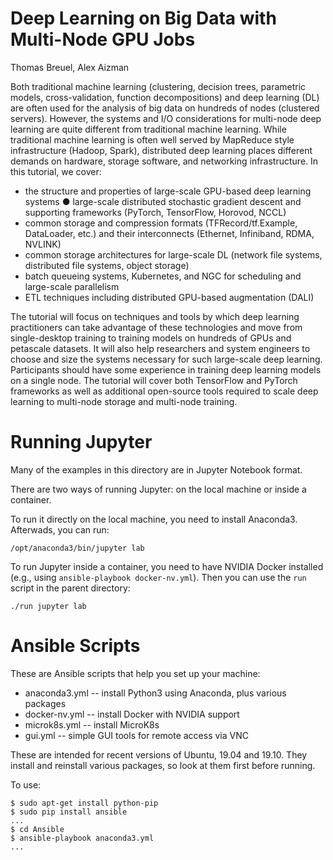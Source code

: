 # Deep Learning on Big Data with Multi-Node GPU Jobs

Thomas Breuel, Alex Aizman

Both traditional machine learning (clustering, decision trees, parametric models, cross-validation, function decompositions) and deep learning (DL) are often used for the analysis of big data on hundreds of nodes (clustered servers). However, the systems and I/O considerations for multi-node deep learning are quite different from traditional machine learning. While traditional machine learning is often well served by MapReduce style infrastructure (Hadoop, Spark), distributed deep learning places different demands on hardware, storage software, and networking infrastructure. In this tutorial, we cover: 

- the structure and properties of large-scale GPU-based deep learning systems ● large-scale distributed stochastic gradient descent and supporting frameworks (PyTorch, TensorFlow, Horovod, NCCL) 
- common storage and compression formats (TFRecord/tf.Example, DataLoader, etc.) and their interconnects (Ethernet, Infiniband, RDMA, NVLINK)
- common storage architectures for large-scale DL (network file systems, distributed file systems, object storage) 
- batch queueing systems, Kubernetes, and NGC for scheduling and large-scale parallelism 
- ETL techniques including distributed GPU-based augmentation (DALI) 

The tutorial will focus on techniques and tools by which deep learning practitioners can take advantage of these technologies and move from single-desktop training to training models on hundreds of GPUs and petascale datasets. It will also help researchers and system engineers to choose and size the systems necessary for such large-scale deep learning. Participants should have some experience in training deep learning models on a single node. The tutorial will cover both TensorFlow and PyTorch frameworks as well as additional open-source tools required to scale deep learning to multi-node storage and multi-node training. 


# Running Jupyter

Many of the examples in this directory are in Jupyter Notebook format.

There are two ways of running Jupyter: on the local machine or inside a container.

To run it directly on the local machine, you need to install Anaconda3.
Afterwads, you can run:

    /opt/anaconda3/bin/jupyter lab

To run Jupyter inside a container, you need to have NVIDIA Docker installed
(e.g., using `ansible-playbook docker-nv.yml`). Then you can use the
`run` script in the parent directory:

    ./run jupyter lab

# Ansible Scripts

These are Ansible scripts that help you set up your machine:

- anaconda3.yml -- install Python3 using Anaconda, plus various packages
- docker-nv.yml -- install Docker with NVIDIA support
- microk8s.yml -- install MicroK8s
- gui.yml -- simple GUI tools for remote access via VNC

These are intended for recent versions of Ubuntu, 19.04 and 19.10. They install
and reinstall various packages, so look at them first before running.

To use:

    $ sudo apt-get install python-pip
    $ sudo pip install ansible
    ...
    $ cd Ansible
    $ ansible-playbook anaconda3.yml
    ...
